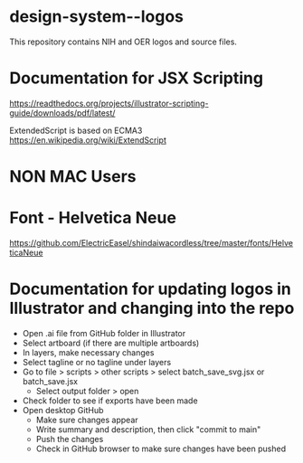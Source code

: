 # design-system--logos
This repository contains NIH and OER logos and source files.


# Documentation for JSX Scripting
https://readthedocs.org/projects/illustrator-scripting-guide/downloads/pdf/latest/

ExtendedScript is based on ECMA3
https://en.wikipedia.org/wiki/ExtendScript

# NON MAC Users
# Font - Helvetica Neue
https://github.com/ElectricEasel/shindaiwacordless/tree/master/fonts/HelveticaNeue

# Documentation for updating logos in Illustrator and changing into the repo
* Open .ai file from GitHub folder in Illustrator
* Select artboard (if there are multiple artboards)
* In layers, make necessary changes
* Select tagline or no tagline under layers
* Go to file > scripts > other scripts > select batch_save_svg.jsx or batch_save.jsx
  * Select output folder > open
* Check folder to see if exports have been made
* Open desktop GitHub
  * Make sure changes appear
  * Write summary and description, then click "commit to main"
  * Push the changes
  * Check in GitHub browser to make sure changes have been pushed
